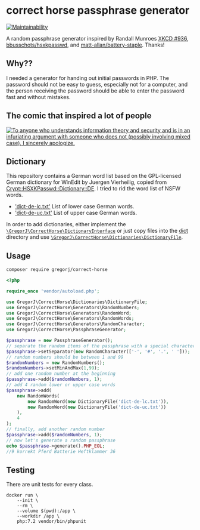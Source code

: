 # correct horse passphrase generator

[![Maintainability]][Maintainability-link]

A random passphrase generator inspired by Randall Munroes [XKCD #936], [bbusschots/hsxkpasswd], and [matt-allan/battery-staple]. Thanks!

## Why??

I needed a generator for handing out initial passwords in PHP. The password should not be easy to guess, especially not for a computer, and the person receiving the password should be able to enter the password fast and without mistakes.

## The comic that inspired a lot of people

[![To anyone who understands information theory and security and is in an infuriating argument with someone who does not (possibly involving mixed case), I sincerely apologize.][XKCD #936 image]][XKCD #936]

## Dictionary

This repository contains a German word list based on the GPL-licensed German dictionary for WinEdit by Juergen Vierheilig, copied from [Crypt::HSXKPasswd::Dictionary::DE]. I tried to rid the word list of NSFW words.

* ['dict-de-lc.txt'](dict/dict-de-lc.txt) List of lower case German words.
* ['dict-de-uc.txt'](dict/dict-de-uc.txt) List of upper case German words.

In order to add dictionaries, either implement the [`\GregorJ\CorrectHorse\DictionaryInterface`](src/DictionaryInterface.php) or just copy files into the [dict](dict) directory and use [`\GregorJ\CorrectHorse\Dictionaries\DictionaryFile`](src/Dictionaries/DictionaryFile.php).

## Usage

```bash
composer require gregorj/correct-horse
```

```php
<?php

require_once 'vendor/autoload.php';

use GregorJ\CorrectHorse\Dictionaries\DictionaryFile;
use GregorJ\CorrectHorse\Generators\RandomNumbers;
use GregorJ\CorrectHorse\Generators\RandomWord;
use GregorJ\CorrectHorse\Generators\RandomWords;
use GregorJ\CorrectHorse\Generators\RandomCharacter;
use GregorJ\CorrectHorse\PassphraseGenerator;

$passphrase = new PassphraseGenerator();
// separate the random items of the passphrase with a special character
$passphrase->setSeparator(new RandomCharacter(['-', '#', '.', ' ']));
// random numbers should be between 1 and 99
$randomNumbers = new RandomNumbers();
$randomNumbers->setMinAndMax(1,99);
// add one random number at the beginning
$passphrase->add($randomNumbers, 1);
// add 4 random lower or upper case words
$passphrase->add(
    new RandomWords(
        new RandomWord(new DictionaryFile('dict-de-lc.txt')),
        new RandomWord(new DictionaryFile('dict-de-uc.txt'))
    ),
    4
);
// finally, add another random number
$passphrase->add($randomNumbers, 1);
// now let's generate a random passphrase
echo $passphrase->generate().PHP_EOL;
//9 korrekt Pferd Batterie Heftklammer 36
```

## Testing

There are unit tests for every class.

```shell
docker run \
    --init \
    --rm \
    --volume $(pwd):/app \
    --workdir /app \
    php:7.2 vendor/bin/phpunit
```

[XKCD #936 image]: http://imgs.xkcd.com/comics/password_strength.png
[XKCD #936]: https://xkcd.com/936/
[matt-allan/battery-staple]: https://github.com/matt-allan/battery-staple
[bbusschots/hsxkpasswd]: https://github.com/bbusschots/hsxkpasswd
[Crypt::HSXKPasswd::Dictionary::DE]: http://bbusschots.github.io/hsxkpasswd/Crypt-HSXKPasswd/pod.html#Crypt::HSXKPasswd::Dictionary::DE
[Maintainability]: https://api.codeclimate.com/v1/badges/5133820084cbaa915129/maintainability
[Maintainability-link]: https://codeclimate.com/github/gregor-j/correct-horse/maintainability

